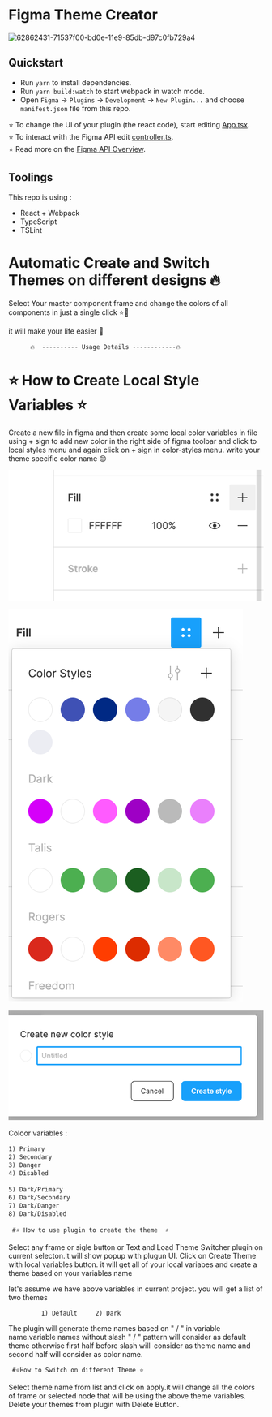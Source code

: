 
# Figma Theme Creator

![62862431-71537f00-bd0e-11e9-85db-d97c0fb729a4](https://user-images.githubusercontent.com/16322616/62862692-46b5f600-bd0f-11e9-93b0-75955d1de8f3.png)


## Quickstart
* Run `yarn` to install dependencies.
* Run `yarn build:watch` to start webpack in watch mode.
* Open `Figma` -> `Plugins` -> `Development` -> `New Plugin...` and choose `manifest.json` file from this repo.

⭐ To change the UI of your plugin (the react code), start editing [App.tsx](./src/app/components/App.tsx).  
⭐ To interact with the Figma API edit [controller.ts](./src/plugin/controller.ts).  
⭐ Read more on the [Figma API Overview](https://www.figma.com/plugin-docs/api/api-overview/).

## Toolings

This repo is using :
* React + Webpack
* TypeScript
* TSLint

# Automatic Create and Switch Themes  on different designs 🔥

  Select Your master component frame and change the colors of all components in just a single click ⭐🙈

  it will make your life easier 🤔

          🔥  ---------- Usage Details ------------🔥

#  ⭐ How to Create Local Style Variables ⭐

  Create a new file in figma and then create some local color variables in file using + sign to add new 
  color in the right side of figma toolbar and click to local styles menu and again click on + sign in color-styles menu.
  write your theme specific color name  😊

![62862431-71537f00-bd0e-11e9-85db-d97c0fb729a4](./assets/ADD-COLOR.png)

![62862431-71537f00-bd0e-11e9-85db-d97c0fb729a4](./assets/ADD_COLOR_2.png)

![62862431-71537f00-bd0e-11e9-85db-d97c0fb729a4](./assets/ADD_THEME_NAME.png)

  Coloor variables : 

    1) Primary
    2) Secondary
    3) Danger
    4) Disabled

    5) Dark/Primary
    6) Dark/Secondary
    7) Dark/Danger
    8) Dark/Disabled

     #⭐ How to use plugin to create the theme  ⭐

  Select any frame or sigle button or Text and  Load Theme Switcher plugin on current selecton.it will show popup with plugun UI.
  Click on Create Theme with local variables button. it will get all of your local variabes and create a theme based on your variables name

  let's assume we have above variables in current project.
  you will get a list of two themes

             1) Default     2) Dark

  The plugin will generate theme names based on " / " in variable name.variable names without slash " / " pattern will consider as default theme otherwise first half before slash willl consider as theme name and second half will consider as color name.

     #⭐How to Switch on different Theme ⭐

  Select theme name from list and click on apply.it will change all the colors of frame or selected node that will be using the above theme variables.
  Delete your themes from plugin with Delete Button.